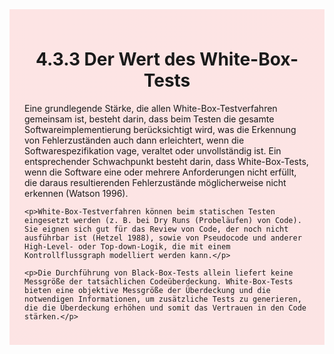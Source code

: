 <div class="rounded-lg border shadow-sm" style="background: linear-gradient(135deg,#fde4e4 0%,#fce4e4 100%); padding: 24px; border-color: #fda4af">
  <header style="margin-bottom:12px">
    <h1 class="text-2xl font-bold text-gray-900">4.3.3 Der Wert des White-Box-Tests</h1>
  </header>
  <article class="prose max-w-none">
    <p>Eine grundlegende Stärke, die allen White-Box-Testverfahren gemeinsam ist, besteht darin, dass beim Testen die gesamte Softwareimplementierung berücksichtigt wird, was die Erkennung von Fehlerzuständen auch dann erleichtert, wenn die Softwarespezifikation vage, veraltet oder unvollständig ist. Ein entsprechender Schwachpunkt besteht darin, dass White-Box-Tests, wenn die Software eine oder mehrere Anforderungen nicht erfüllt, die daraus resultierenden Fehlerzustände möglicherweise nicht erkennen (Watson 1996).</p>

    <p>White-Box-Testverfahren können beim statischen Testen eingesetzt werden (z. B. bei Dry Runs (Probeläufen) von Code). Sie eignen sich gut für das Review von Code, der noch nicht ausführbar ist (Hetzel 1988), sowie von Pseudocode und anderer High-Level- oder Top-down-Logik, die mit einem Kontrollflussgraph modelliert werden kann.</p>

    <p>Die Durchführung von Black-Box-Tests allein liefert keine Messgröße der tatsächlichen Codeüberdeckung. White-Box-Tests bieten eine objektive Messgröße der Überdeckung und die notwendigen Informationen, um zusätzliche Tests zu generieren, die die Überdeckung erhöhen und somit das Vertrauen in den Code stärken.</p>
  </article>
</div>
